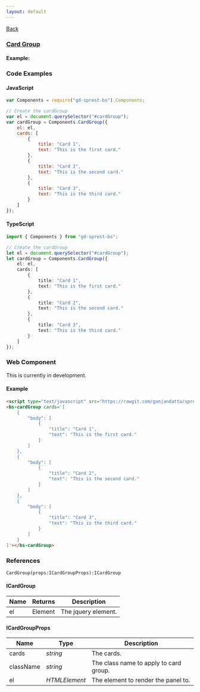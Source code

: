 ```yaml
---
layout: default
---
```

<div class="page-info" markdown="1">

[Back](/bs)

</div>

### [Card Group](https://getbootstrap.com/docs/4.1/components/card/#card-styles)

#### Example:

<div id="cardGroup"></div>

### Code Examples

#### JavaScript
```js
var Components = require("gd-sprest-bs").Components;

// Create the cardGroup
var el = document.querySelector("#cardGroup");
var cardGroup = Components.CardGroup({
    el: el,
    cards: [
        {
            title: "Card 1",
            text: "This is the first card."
        },
        {
            title: "Card 2",
            text: "This is the second card."
        },
        {
            title: "Card 3",
            text: "This is the third card."
        }
    ]
});
```
#### TypeScript
```ts
import { Components } from "gd-sprest-bs";

// Create the cardGroup
let el = document.querySelector("#cardGroup");
let cardGroup = Components.CardGroup({
    el: el,
    cards: [
        {
            title: "Card 1",
            text: "This is the first card."
        },
        {
            title: "Card 2",
            text: "This is the second card."
        },
        {
            title: "Card 3",
            text: "This is the third card."
        }
    ]
});
```

### Web Component
This is currently in development.

#### Example

<bs-cardGroup cards='[
    {
        "body": [
            {
                "title": "Card 1",
                "text": "This is the first card."
            }
        ]
    },
    {
        "body": [
            {
                "title": "Card 2",
                "text": "This is the second card."
            }
        ]
    },
    {
        "body": [
            {
                "title": "Card 3",
                "text": "This is the third card."
            }
        ]
    }
]'></bs-cardGroup>

```html
<script type="text/javascript" src="https://rawgit.com/gunjandatta/sprest-bs/master/wc/dist/gd-sprest-bs.js"></script>
<bs-cardGroup cards='[
    {
        "body": [
            {
                "title": "Card 1",
                "text": "This is the first card."
            }
        ]
    },
    {
        "body": [
            {
                "title": "Card 2",
                "text": "This is the second card."
            }
        ]
    },
    {
        "body": [
            {
                "title": "Card 3",
                "text": "This is the third card."
            }
        ]
    }
]'></bs-cardGroup>
```

### References

```
CardGroup(props:ICardGroupProps):ICardGroup
```

#### ICardGroup

| Name | Returns | Description |
| --- | --- | --- |
| el | Element | The jquery element. |

#### ICardGroupProps

| Name | Type | Description |
| --- | --- | --- |
| cards | _string_ | The cards. |
| className | _string_ | The class name to apply to card group. |
| el | _HTMLElement_ | The element to render the panel to. |

<script src="https://rawgit.com/gunjandatta/sprest-bs/master/wc/dist/gd-sprest-bs.js"></script>
<script type="text/javascript">
    // Wait for the window to be loaded
    window.addEventListener("load", function() {
        // See if a cardGroup exists
        var cardGroup = document.querySelector("#cardGroup");
        if(cardGroup) {
            // Render the cardGroup
            $REST.Components.CardGroup({
                el: cardGroup,
                cards: [
                    {
                        title: "Card 1",
                        text: "This is the first card."
                    },
                    {
                        title: "Card 2",
                        text: "This is the second card."
                    },
                    {
                        title: "Card 3",
                        text: "This is the third card."
                    }
                ]
            });
        }
    });
</script>